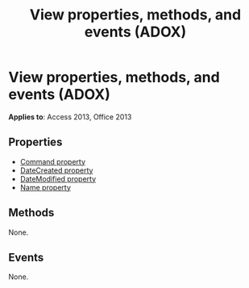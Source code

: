 ﻿---
title: View properties, methods, and events (ADOX)
TOCTitle: Properties, Methods, and Events
ms:assetid: 1c2cd5af-e471-5e71-6eb0-cdb8b46315c1
ms:mtpsurl: https://msdn.microsoft.com/library/JJ248960(v=office.15)
ms:contentKeyID: 48543563
ms.date: 09/18/2015
mtps_version: v=office.15
---

# View properties, methods, and events (ADOX)


**Applies to**: Access 2013, Office 2013

## Properties

- [Command property](command-property-adox.md)
- [DateCreated property](datecreated-property-adox.md)
- [DateModified property](datemodified-property-adox.md)
- [Name property](name-property-adox.md)

## Methods

None.

## Events

None.


